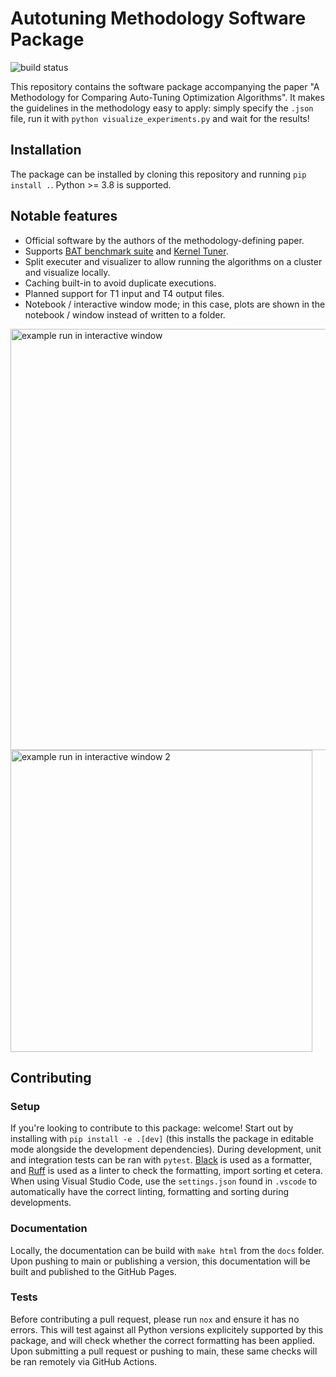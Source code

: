 # Autotuning Methodology Software Package
![build status](https://github.com/fjwillemsen/autotuning_methodology/actions/workflows/build-test-python-package.yml/badge.svg)

This repository contains the software package accompanying the paper "A Methodology for Comparing Auto-Tuning Optimization Algorithms". 
It makes the guidelines in the methodology easy to apply: simply specify the  `.json` file, run it with `python visualize_experiments.py` and wait for the results!

## Installation
The package can be installed by cloning this repository and running `pip install .`. Python >= 3.8 is supported. 

## Notable features
- Official software by the authors of the methodology-defining paper. 
- Supports [BAT benchmark suite](https://github.com/NTNU-HPC-Lab/BAT) and [Kernel Tuner](https://github.com/KernelTuner/kernel_tuner).
- Split executer and visualizer to allow running the algorithms on a cluster and visualize locally. 
- Caching built-in to avoid duplicate executions.  
- Planned support for T1 input and T4 output files.
- Notebook / interactive window mode; in this case, plots are shown in the notebook / window instead of written to a folder. 

<img width="674" alt="example run in interactive window" src="https://user-images.githubusercontent.com/6725103/232880006-70a05b0e-a4e4-4cc7-bea9-473959c474c2.png">
<img width="483" alt="example run in interactive window 2" src="https://user-images.githubusercontent.com/6725103/232881244-d432ea8e-801a-44b1-9acb-b98cc1b740ac.png">

## Contributing

### Setup
If you're looking to contribute to this package: welcome!
Start out by installing with `pip install -e .[dev]` (this installs the package in editable mode alongside the development dependencies). 
During development, unit and integration tests can be ran with `pytest`. 
[Black](https://pypi.org/project/black/) is used as a formatter, and [Ruff](https://pypi.org/project/ruff/) is used as a linter to check the formatting, import sorting et cetera. 
When using Visual Studio Code, use the `settings.json` found in `.vscode` to automatically have the correct linting, formatting and sorting during developments. 

### Documentation
Locally, the documentation can be build with `make html` from the `docs` folder. 
Upon pushing to main or publishing a version, this documentation will be built and published to the GitHub Pages. 

### Tests
Before contributing a pull request, please run `nox` and ensure it has no errors. This will test against all Python versions explicitely supported by this package, and will check whether the correct formatting has been applied.
Upon submitting a pull request or pushing to main, these same checks will be ran remotely via GitHub Actions. 
